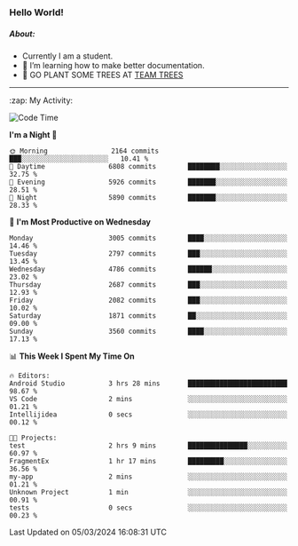 ### Hello World!

##### About:
- Currently I am a student.
- 🌱 I’m learning how to make better documentation.
- 🌱 GO PLANT SOME TREES AT [TEAM TREES](https://teamtrees.org/)

---
  <summary>:zap: My Activity:</summary>
  
<!--START_SECTION:waka-->
![Code Time](http://img.shields.io/badge/Code%20Time-1%2C295%20hrs%2053%20mins-blue)

**I'm a Night 🦉** 

```text
🌞 Morning                2164 commits        ███░░░░░░░░░░░░░░░░░░░░░░   10.41 % 
🌆 Daytime                6808 commits        ████████░░░░░░░░░░░░░░░░░   32.75 % 
🌃 Evening                5926 commits        ███████░░░░░░░░░░░░░░░░░░   28.51 % 
🌙 Night                  5890 commits        ███████░░░░░░░░░░░░░░░░░░   28.33 % 
```
📅 **I'm Most Productive on Wednesday** 

```text
Monday                   3005 commits        ████░░░░░░░░░░░░░░░░░░░░░   14.46 % 
Tuesday                  2797 commits        ███░░░░░░░░░░░░░░░░░░░░░░   13.45 % 
Wednesday                4786 commits        ██████░░░░░░░░░░░░░░░░░░░   23.02 % 
Thursday                 2687 commits        ███░░░░░░░░░░░░░░░░░░░░░░   12.93 % 
Friday                   2082 commits        ███░░░░░░░░░░░░░░░░░░░░░░   10.02 % 
Saturday                 1871 commits        ██░░░░░░░░░░░░░░░░░░░░░░░   09.00 % 
Sunday                   3560 commits        ████░░░░░░░░░░░░░░░░░░░░░   17.13 % 
```


📊 **This Week I Spent My Time On** 

```text
🔥 Editors: 
Android Studio           3 hrs 28 mins       █████████████████████████   98.67 % 
VS Code                  2 mins              ░░░░░░░░░░░░░░░░░░░░░░░░░   01.21 % 
Intellijidea             0 secs              ░░░░░░░░░░░░░░░░░░░░░░░░░   00.12 % 

🐱‍💻 Projects: 
test                     2 hrs 9 mins        ███████████████░░░░░░░░░░   60.97 % 
FragmentEx               1 hr 17 mins        █████████░░░░░░░░░░░░░░░░   36.56 % 
my-app                   2 mins              ░░░░░░░░░░░░░░░░░░░░░░░░░   01.21 % 
Unknown Project          1 min               ░░░░░░░░░░░░░░░░░░░░░░░░░   00.91 % 
tests                    0 secs              ░░░░░░░░░░░░░░░░░░░░░░░░░   00.23 % 
```


 Last Updated on 05/03/2024 16:08:31 UTC
<!--END_SECTION:waka-->
